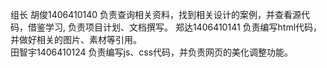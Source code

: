  组长 胡俊1406410140 负责查询相关资料，找到相关设计的案例，并查看源代码，借鉴学习, 负责项目计划、文档撰写。
 郑达1406410141  负责编写html代码，并做好相关的图片、素材等引用。     
 田智宇1406410124   负责编写js、css代码，并负责网页的美化调整功能。
